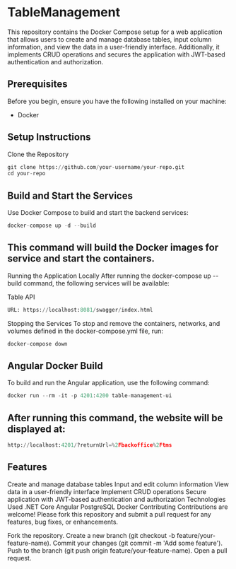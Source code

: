 # TableManagement

This repository contains the Docker Compose setup for a web application that allows users to create and manage database tables, input column information, and view the data in a user-friendly interface. Additionally, it implements CRUD operations and secures the application with JWT-based authentication and authorization.

## Prerequisites

Before you begin, ensure you have the following installed on your machine:
 - Docker

## Setup Instructions
Clone the Repository

```python
git clone https://github.com/your-username/your-repo.git
cd your-repo
```

## Build and Start the Services
Use Docker Compose to build and start the backend services:

```python
docker-compose up -d --build
```

## This command will build the Docker images for service and start the containers.

Running the Application Locally
After running the docker-compose up --build command, the following services will be available:

Table API
```python
URL: https://localhost:8081/swagger/index.html
```
Stopping the Services
To stop and remove the containers, networks, and volumes defined in the docker-compose.yml file, run:
```python
docker-compose down
```

## Angular Docker Build
To build and run the Angular application, use the following command:
```python
docker run --rm -it -p 4201:4200 table-management-ui
```

## After running this command, the website will be displayed at:
```python
http://localhost:4201/?returnUrl=%2Fbackoffice%2Ftms
```

## Features
Create and manage database tables
Input and edit column information
View data in a user-friendly interface
Implement CRUD operations
Secure application with JWT-based authentication and authorization
Technologies Used
.NET Core
Angular
PostgreSQL
Docker
Contributing
Contributions are welcome! Please fork this repository and submit a pull request for any features, bug fixes, or enhancements.

Fork the repository.
Create a new branch (git checkout -b feature/your-feature-name).
Commit your changes (git commit -m 'Add some feature').
Push to the branch (git push origin feature/your-feature-name).
Open a pull request.
